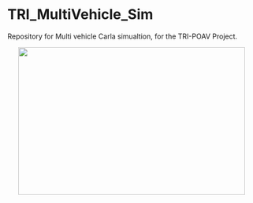 # TRI_MultiVehicle_Sim
Repository for Multi vehicle Carla simualtion, for the TRI-POAV Project.

<p align="center">
  <img width="460" height="300" src=images/online_sim.jpg>
</p>
